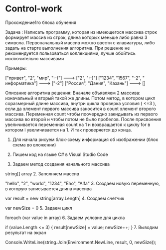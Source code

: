 # Control-work

Прохождение1го блока обучения

Задача :
Написать программу, которая из имеющегося массива строк формирует массив из строк, длина которых меньше либо равна 3 символа. Первоначальный массив можно ввести с клавиатуры, либо задать на старте выполнения алгоритма. При решение не рекомендуется пользоваться коллекциями, лучше обойтись исключительно массивами


Примеры:

["привет", "2", "мир", ":-)"] ---> ["2", ":-)"]
["1234", "1567", "-2", " информатика"] ---> ["-2"]
["Россия", "Дания", "Казань"] ---> []



Описание алгоритма решения:
Вначале объявляем 2 массива: изначальный и вторый такой же длины. Потом метод, в котором цикл соразмерный длине массива, внутри цикла проверка условия ( <=3 ), если да элемент первого массива заносится в count элемент второго массива. Переменная count чтобы поочередно закидывать из первого массива во второй и чтобы потом не было пробелов. После присвоения увеличивается переменная count на 1 и возвращается к циклу for в котором i увеличивается на 1. И так проверяется до конца.



1. Для начала рисуем блок-схему
информация об изображении (блок схема во вложении)


2. Пишем код на языке C# в Visual Studio Code
1. Задаем метод создания начального массива

string[] array 
2. Заполняем массив

"hello",
"2",
"world",
"1234",
"Eho",
"Alfa"
3. Создаем новую переменную, в которую записывается длина массива

var result = new string[array.Length]
4. Создаем счетчик

var newSize = 0
5. Задаем цикл

foreach (var value in array)
6. Задаем условие для цикла

if (value.Length <= 3)
{
    result[newSize] = value;
    newSize++;
}
7. Выводим результат на экран

Console.WriteLine(string.Join(Environment.NewLine, result, 0, newSize));
